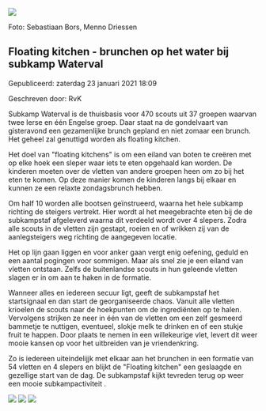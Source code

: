 


![](https://nawaka.scouting.nl/images/articles/29067968147_248b62ba9e_h.jpg)


 Foto: Sebastiaan Bors, Menno Driessen
 

Floating kitchen - brunchen op het water bij subkamp Waterval
--------------------------------------------------------------





 Gepubliceerd: zaterdag 23 januari 2021 18:09
   

 Geschreven door: RvK
   




 Subkamp Waterval is de thuisbasis voor 470 scouts uit 37 groepen waarvan twee Ierse en één Engelse groep. Daar staat na de gondelvaart van gisteravond een gezamenlijke brunch gepland en niet zomaar een brunch. Het geheel zal genuttigd worden als floating kitchen.
 



 Het doel van "floating kitchens" is om een eiland van boten te creëren met op elke hoek een sleper waar iets te eten opgehaald kan worden. De kinderen moeten over de vletten van andere groepen heen om zo bij het eten te komen. Op deze manier komen de kinderen langs bij elkaar en kunnen ze een relaxte zondagsbrunch hebben.
 



 Om half 10 worden alle bootsen geïnstrueerd, waarna het hele subkamp richting de steigers vertrekt. Hier wordt al het meegebrachte eten bij de de subkampstaf afgeleverd waarna dit verdeeld wordt over 4 slepers. Zodra alle scouts in de vletten zijn gestapt, roeien en of wrikken zij van de aanlegsteigers weg richting de aangegeven locatie.
 



 Het op lijn gaan liggen en voor anker gaan vergt enig oefening, geduld en een aantal pogingen voor sommigen. Maar als snel zie je een eiland van vletten ontstaan. Zelfs de buitenlandse scouts in hun geleende vletten slagen er in om aan te haken in de formatie.
 



 Wanneer alles en iedereen secuur ligt, geeft de subkampstaf het startsignaal en dan start de georganiseerde chaos. Vanuit alle vletten krioelen de scouts naar de hoekpunten om de ingrediënten op te halen. Vervolgens strijken ze neer in één van de vletten om een zelf gesmeerd bammetje te nuttigen, eventueel, slokje melk te drinken en of een stukje fruit te happen. Door plaats te nemen in een willekeurige vlet, levert dit weer mooie kansen op voor het uitbreiden van je vriendenkring.
 



 Zo is iedereen uiteindelijjk met elkaar aan het brunchen in een formatie van 54 vletten en 4 slepers en blijkt de "Floating kitchen" een geslaagde en gezellige start van de dag. De subkampstaf kijkt tevreden terug op weer een mooie subkampactiviteit .
 






![](https://nawaka.scouting.nl/images/articles/29067970447_2c74a1617d_k.jpg)
![](https://nawaka.scouting.nl/images/articles/43099289635_a1949e2e89_k.jpg)
![](https://nawaka.scouting.nl/images/articles/43286662714_ec6b241c57_k.jpg)



